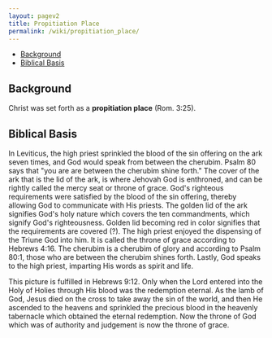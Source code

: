 ```yaml
---
layout: pagev2
title: Propitiation Place
permalink: /wiki/propitiation_place/
---
```

- [Background](#background)
- [Biblical Basis](#biblical-basis)

## Background

Christ was set forth as a **propitiation place** (Rom. 3:25). 

## Biblical Basis

In Leviticus, the high priest sprinkled the blood of the sin offering on the ark seven times, and God would speak from between the cherubim. Psalm 80 says that "you are are between the cherubim shine forth." The cover of the ark that is the lid of the ark, is where Jehovah God is enthroned, and can be rightly called the mercy seat or throne of grace. God's righteous requirements were satisfied by the blood of the sin offering, thereby allowing God to communicate with His priests. The golden lid of the ark signifies God's holy nature which covers the ten commandments, which signify God's righteousness. Golden lid becoming red in color signifies that the requirements are covered (?). The high priest enjoyed the dispensing of the Triune God into him. It is called the throne of grace according to Hebrews 4:16. The cherubim is a cherubim of glory and according to Psalm 80:1, those who are between the cherubim shines forth. Lastly, God speaks to the high priest, imparting His words as spirit and life. 

This picture is fulfilled in Hebrews 9:12. Only when the Lord entered into the Holy of Holies through His blood was the redemption eternal. As the lamb of God, Jesus died on the cross to take away the sin of the world, and then He ascended to the heavens and sprinkled the precious blood in the heavenly tabernacle which obtained the eternal redemption. Now the throne of God which was of authority and judgement is now the throne of grace. 